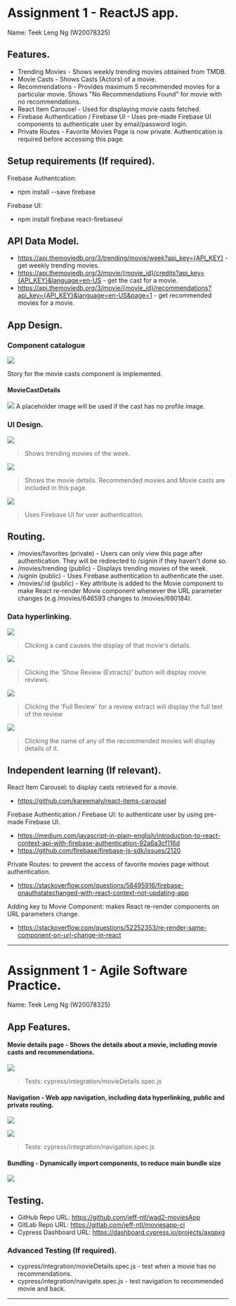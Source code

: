 # Assignment 1 - ReactJS app.

Name: Teek Leng Ng (W20078325)

## Features.
 
 + Trending Movies - Shows weekly trending movies obtained from TMDB.
 + Movie Casts - Shows Casts (Actors) of a movie.
 + Recommendations - Provides maximum 5 recommended movies for a particular movie. Shows "No Recommendations Found" for movie with no recommendations.
 + React Item Carousel - Used for displaying movie casts fetched. 
 + Firebase Authentication / Firebase UI - Uses pre-made Firebase UI components to authenticate user by email/password login. 
 + Private Routes - Favorite Movies Page is now private. Authentication is required before accessing this page.

## Setup requirements (If required).

Firebase Authentcation:
+ npm install --save firebase

Firebase UI:
+ npm install firebase react-firebaseui

## API Data Model.

+ https://api.themoviedb.org/3/trending/movie/week?api_key={API_KEY} - get weekly trending movies.
+ https://api.themoviedb.org/3/movie/{movie_id}/credits?api_key={API_KEY}&language=en-US - get the cast for a movie.
+ https://api.themoviedb.org/3/movie/{movie_id}/recommendations?api_key={API_KEY}&language=en-US&page=1 - get recommended movies for a movie.

## App Design.

### Component catalogue

![][storybook]

Story for the movie casts component is implemented. 

#### MovieCastDetails
![][storybook_casts]
A placeholder image will be used if the cast has no profile image.

### UI Design.

![][trending]
>Shows trending movies of the week.

![][movie_detail]
>Shows the movie details. Recommended movies and Movie casts are included in this page.

![][signin]
>Uses Firebase UI for user authentication.
## Routing.

+ /movies/favorites (private) - Users can only view this page after authentication. They will be redirected to /signin if they haven't done so.
+ /movies/trending (public) - Displays trending movies of the week.
+ /signin (public) - Uses Firebase authentication to authenticate the user.
+ /movies/:id (public) - Key attribute is added to the Movie component to make React re-render Movie component whenever the URL parameter changes (e.g /movies/646593 changes to /movies/690184).

### Data hyperlinking.

![][card_link]
> Clicking a card causes the display of that movie's details.

![][show_review_link]
> Clicking the 'Show Review (Extracts)' button will display movie reviews.

![][review_link]
> Clicking the 'Full Review' for a review extract will display the full text of the review

![][recommend_link]
> Clicking the name of any of the recommended movies will display details of it.

## Independent learning (If relevant).

React Item Carousel: to display casts retrieved for a movie.
+ https://github.com/kareemaly/react-items-carousel

Firebase Authentication / Firebase UI: to authenticate user by using pre-made Firebase UI.
+ https://medium.com/javascript-in-plain-english/introduction-to-react-context-api-with-firebase-authentication-92a6a3cf116d
+ https://github.com/firebase/firebase-js-sdk/issues/2120

Private Routes: to prevent the access of favorite movies page without authentication.
+ https://stackoverflow.com/questions/58495916/firebase-onauthstatechanged-with-react-context-not-updating-app

Adding key to Movie Component: makes React re-render components on URL parameters change.
+ https://stackoverflow.com/questions/52252353/re-render-same-component-on-url-change-in-react


---------------------------------

# Assignment 1 - Agile Software Practice.

Name: Teek Leng Ng (W20078325)

## App Features.

#### Movie details page - Shows the details about a movie, including movie casts and recommendations.

![][movie_detail]
 
> Tests: cypress/integration/movieDetails.spec.js 

#### Navigation - Web app navigation, including data hyperlinking, public and private routing.

![][routes]

![][recommend_link]

> Tests: cypress/integration/navigation.spec.js 

#### Bundling - Dynamically import components, to reduce main bundle size

![][dynamic_import]

## Testing.

+ GitHub Repo URL: https://github.com/jeff-ntl/wad2-moviesApp
+ GitLab Repo URL: https://gitlab.com/jeff-ntl/moviesapp-ci
+ Cypress Dashboard URL: https://dashboard.cypress.io/projects/axopxg
### Advanced Testing (If required).

+ cypress/integration/movieDetails.spec.js - test when a movie has no recommendations.
+ cypress/integration/navigate.spec.js - test navigation to recommended movie and back.

---------------------------------

[review_link]: ./public/review_link.png
[card_link]: ./public/card_link.png
[show_review_link]: ./public/show_review_link.png
[storybook]: ./public/storybook.png
[storybook_casts]: ./public/storybook_casts.png
[recommend_link]: ./public/recommend_link.png
[trending]: ./public/trending.png
[movie_detail]: ./public/movie_detail.png
[signin]: ./public/signin.png
[dynamic_import]: ./public/dynamic_import.png
[routes]: ./public/routes.png
